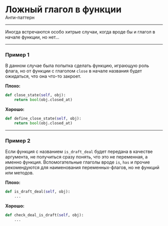 
<div>
    <h1 style="margin: 0;">Ложный глагол в функции</h1>
    <p style="margin: 0;">Анти-паттерн</p>
</div>

***

Иногда встречаются особо хитрые случаи, когда вроде бы и глагол в начале функции, но нет...

***

### Пример 1

В данном случае была попытка сделать функцию, играющую роль флага, но от функции с глаголом `close` в начале названия будет ожидаться, что она что-то закроет.

**Плохо:**
```python
def close_state(self, obj):
    return bool(obj.closed_at)
```
**Хорошо:**
```python
def define_close_state(self, obj):
    return bool(obj.closed_at)
```
***

### Пример 2

Если функция с названием `is_draft_deal` будет передана в качестве аргумента, не получиться сразу понять, что это не переменная, а именно функция. Вспомогательные глаголы вроде `is`, `has` и прочие рекомендуются для наименования переменных-флагов, но не функций или методов.

**Плохо:**
```python
def is_draft_deal(self, obj):
    ...
```
**Хорошо:**
```python
def check_deal_is_draft(self, obj):
    ...
```

